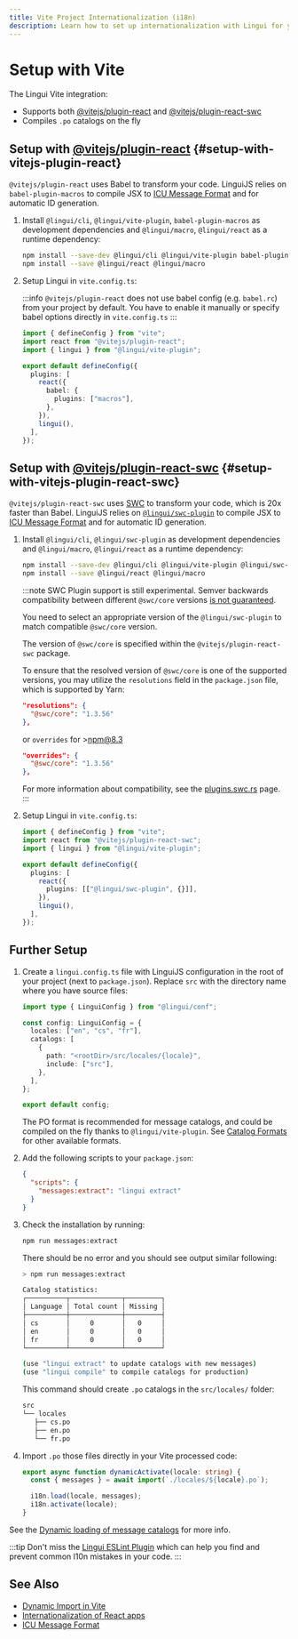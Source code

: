 ```yaml
---
title: Vite Project Internationalization (i18n)
description: Learn how to set up internationalization with Lingui for your Vite project
---
```


# Setup with Vite

The Lingui Vite integration:

- Supports both [@vitejs/plugin-react](https://www.npmjs.com/package/@vitejs/plugin-react) and [@vitejs/plugin-react-swc](https://www.npmjs.com/package/@vitejs/plugin-react-swc)
- Compiles `.po` catalogs on the fly

## Setup with [@vitejs/plugin-react](https://www.npmjs.com/package/@vitejs/plugin-react) {#setup-with-vitejs-plugin-react}

`@vitejs/plugin-react` uses Babel to transform your code. LinguiJS relies on `babel-plugin-macros` to compile JSX to [ICU Message Format](../guides/message-format.md) and for automatic ID generation.

1.  Install `@lingui/cli`, `@lingui/vite-plugin`, `babel-plugin-macros` as development dependencies and `@lingui/macro`, `@lingui/react` as a runtime dependency:

    ```bash npm2yarn
    npm install --save-dev @lingui/cli @lingui/vite-plugin babel-plugin-macros
    npm install --save @lingui/react @lingui/macro
    ```

2.  Setup Lingui in `vite.config.ts`:

    :::info
    `@vitejs/plugin-react` does not use babel config (e.g. `babel.rc`) from your project by default. You have to enable it manually or specify babel options directly in `vite.config.ts`
    :::

    ```ts title="vite.config.ts"
    import { defineConfig } from "vite";
    import react from "@vitejs/plugin-react";
    import { lingui } from "@lingui/vite-plugin";

    export default defineConfig({
      plugins: [
        react({
          babel: {
            plugins: ["macros"],
          },
        }),
        lingui(),
      ],
    });
    ```

## Setup with [@vitejs/plugin-react-swc](https://www.npmjs.com/package/@vitejs/plugin-react-swc) {#setup-with-vitejs-plugin-react-swc}

`@vitejs/plugin-react-swc` uses [SWC](https://swc.rs/) to transform your code, which is 20x faster than Babel. LinguiJS relies on [`@lingui/swc-plugin`](../ref/swc-plugin.md) to compile JSX to [ICU Message Format](../guides/message-format.md) and for automatic ID generation.

1.  Install `@lingui/cli`, `@lingui/swc-plugin` as development dependencies and `@lingui/macro`, `@lingui/react` as a runtime dependency:

    ```bash npm2yarn
    npm install --save-dev @lingui/cli @lingui/vite-plugin @lingui/swc-plugin
    npm install --save @lingui/react @lingui/macro
    ```

    :::note
    SWC Plugin support is still experimental. Semver backwards compatibility between different `@swc/core` versions [is not guaranteed](https://github.com/swc-project/swc/issues/5060).

    You need to select an appropriate version of the `@lingui/swc-plugin` to match compatible `@swc/core` version.

    The version of `@swc/core` is specified within the `@vitejs/plugin-react-swc` package.

    To ensure that the resolved version of `@swc/core` is one of the supported versions, you may utilize the `resolutions` field in the `package.json` file, which is supported by Yarn:

    ```json
    "resolutions": {
      "@swc/core": "1.3.56"
    },
    ```

    or `overrides` for >npm@8.3

    ```json
    "overrides": {
      "@swc/core": "1.3.56"
    },
    ```

    For more information about compatibility, see the [plugins.swc.rs](https://plugins.swc.rs/) page.
    :::

2.  Setup Lingui in `vite.config.ts`:

    ```ts title="vite.config.ts"
    import { defineConfig } from "vite";
    import react from "@vitejs/plugin-react-swc";
    import { lingui } from "@lingui/vite-plugin";

    export default defineConfig({
      plugins: [
        react({
          plugins: [["@lingui/swc-plugin", {}]],
        }),
        lingui(),
      ],
    });
    ```

## Further Setup

1.  Create a `lingui.config.ts` file with LinguiJS configuration in the root of your project (next to `package.json`). Replace `src` with the directory name where you have source files:

    ```ts title="lingui.config.ts"
    import type { LinguiConfig } from "@lingui/conf";

    const config: LinguiConfig = {
      locales: ["en", "cs", "fr"],
      catalogs: [
        {
          path: "<rootDir>/src/locales/{locale}",
          include: ["src"],
        },
      ],
    };

    export default config;
    ```

    The PO format is recommended for message catalogs, and could be compiled on the fly thanks to `@lingui/vite-plugin`. See [Catalog Formats](../ref/catalog-formats.md) for other available formats.

2.  Add the following scripts to your `package.json`:

    ```json title="package.json"
    {
      "scripts": {
        "messages:extract": "lingui extract"
      }
    }
    ```

3.  Check the installation by running:

    ```bash npm2yarn
    npm run messages:extract
    ```

    There should be no error and you should see output similar following:

    ```bash npm2yarn
    > npm run messages:extract

    Catalog statistics:
    ┌──────────┬─────────────┬─────────┐
    │ Language │ Total count │ Missing │
    ├──────────┼─────────────┼─────────┤
    │ cs       │     0       │   0     │
    │ en       │     0       │   0     │
    │ fr       │     0       │   0     │
    └──────────┴─────────────┴─────────┘

    (use "lingui extract" to update catalogs with new messages)
    (use "lingui compile" to compile catalogs for production)
    ```

    This command should create `.po` catalogs in the `src/locales/` folder:

    ```bash
    src
    └── locales
       ├── cs.po
       ├── en.po
       └── fr.po
    ```

4.  Import `.po` those files directly in your Vite processed code:

    ```ts
    export async function dynamicActivate(locale: string) {
      const { messages } = await import(`./locales/${locale}.po`);

      i18n.load(locale, messages);
      i18n.activate(locale);
    }
    ```

See the [Dynamic loading of message catalogs](../guides/dynamic-loading-catalogs.md) for more info.

:::tip
Don't miss the [Lingui ESLint Plugin](../ref/eslint-plugin.md) which can help you find and prevent common l10n mistakes in your code.
:::

## See Also

- [Dynamic Import in Vite](https://vitejs.dev/guide/features.html#dynamic-import)
- [Internationalization of React apps](./react.md)
- [ICU Message Format](../guides/message-format.md)
